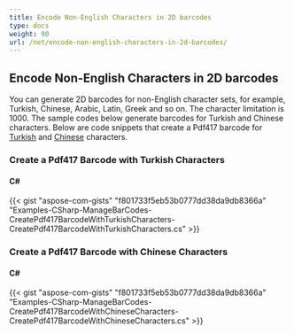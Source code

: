 ```yaml
---
title: Encode Non-English Characters in 2D barcodes
type: docs
weight: 90
url: /net/encode-non-english-characters-in-2d-barcodes/
---
```


## **Encode Non-English Characters in 2D barcodes**
You can generate 2D barcodes for non-English character sets, for example, Turkish, Chinese, Arabic, Latin, Greek and so on. The character limitation is 1000. The sample codes below generate barcodes for Turkish and Chinese characters. Below are code snippets that create a Pdf417 barcode for [Turkish](https://docs.aspose.com/barcode/net/encode-non-english-characters-in-2d-barcodes/#EncodeNon-EnglishCharactersin2Dbarcodes-CreateaPdf417BarcodewithTurkishCharacters) and [Chinese](https://docs.aspose.com/barcode/net/encode-non-english-characters-in-2d-barcodes/#EncodeNon-EnglishCharactersin2Dbarcodes-CreateaPdf417BarcodewithChineseCharacters) characters.
### **Create a Pdf417 Barcode with Turkish Characters**
#### **C#**
{{< gist "aspose-com-gists" "f801733f5eb53b0777dd38da9db8366a" "Examples-CSharp-ManageBarCodes-CreatePdf417BarcodeWithTurkishCharacters-CreatePdf417BarcodeWithTurkishCharacters.cs" >}}

### **Create a Pdf417 Barcode with Chinese Characters**
#### **C#**
{{< gist "aspose-com-gists" "f801733f5eb53b0777dd38da9db8366a" "Examples-CSharp-ManageBarCodes-CreatePdf417BarcodeWithChineseCharacters-CreatePdf417BarcodeWithChineseCharacters.cs" >}}
